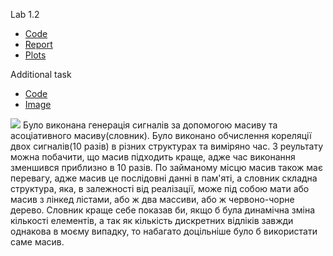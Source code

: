 Lab 1.2
  * [Code](https://github.com/NeProgramist/Embedded/tree/master/lab1-2/src/main/kotlin)
  * [Report](https://github.com/NeProgramist/Embedded/blob/master/lab1-2/Zasko%20lab.1-2.pdf)
  * [Plots](https://github.com/NeProgramist/Embedded/tree/master/lab1-2/src/main/resources)

Additional task
  * [Code](https://github.com/NeProgramist/Embedded/tree/master/lab1-2/src/main/kotlin/main.kt)
  * [Image](https://github.com/NeProgramist/Embedded/tree/master/lab1-2/res/map_array_comparing.png)

  ![](https://github.com/NeProgramist/Embedded/tree/master/lab1-2/res/map_array_comparing.png)
  Було виконана генерація сигналів за допомогою масиву та асоціативного масиву(словник). Було виконано обчислення
  кореляції двох сигналів(10 разів) в різних структурах та виміряно час. З реультату можна побачити, що масив підходить
  краще, адже час виконання зменшився приблизно в 10 разів. По займаному місцю масив також має перевагу, адже масив це
  послідовні данні в пам'яті, а словник складна структура, яка, в залежності від реалізації, може під собою мати або
  масив з лінкед лістами, або ж два массиви, або ж червоно-чорне дерево.
  Словник краще себе показав би, якщо б була динамічна зміна кількості елементів, а так як кількість дискретних відліків
  завжди однакова в моєму випадку, то набагато доцільніше було б використати саме масив.
